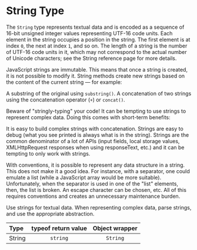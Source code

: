 # String Type

The `String` type represents textual data and is encoded as a sequence of 16-bit unsigned integer values representing UTF-16 code units. Each element in the string occupies a position in the string. The first element is at index `0`, the next at index `1`, and so on. The length of a string is the number of UTF-16 code units in it, which may not correspond to the actual number of Unicode characters; see the String reference page for more details.

JavaScript strings are immutable. This means that once a string is created, it is not possible to modify it. String methods create new strings based on the content of the current string — for example:

A substring of the original using `substring()`.
A concatenation of two strings using the concatenation operator (`+`) or `concat()`.

Beware of "stringly-typing" your code!
It can be tempting to use strings to represent complex data. Doing this comes with short-term benefits:

It is easy to build complex strings with concatenation.
Strings are easy to debug (what you see printed is always what is in the string).
Strings are the common denominator of a lot of APIs (input fields, local storage values, XMLHttpRequest responses when using responseText, etc.) and it can be tempting to only work with strings.

With conventions, it is possible to represent any data structure in a string. This does not make it a good idea. For instance, with a separator, one could emulate a list (while a JavaScript array would be more suitable). Unfortunately, when the separator is used in one of the "list" elements, then, the list is broken. An escape character can be chosen, etc. All of this requires conventions and creates an unnecessary maintenance burden.

Use strings for textual data. When representing complex data, parse strings, and use the appropriate abstraction.

| Type              | typeof return value | Object wrapper |
| :---------------- | :-----------------: | :------------: |
| String            | `string`     	      | `String` 	   |